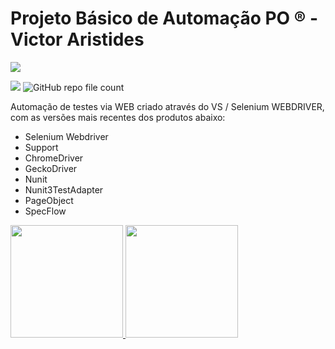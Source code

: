 # Projeto Básico de Automação PO ® - Victor Aristides

![](https://images.sympla.com.br/5d07c0975cf45.png)


 ![](https://img.shields.io/github/release/pandao/editor.md.svg)
 <img alt="GitHub repo file count" src="https://img.shields.io/github/directory-file-count/raphaelaristides/ProjetoOficialSpecflow">


Automação de testes via WEB criado através do VS / Selenium WEBDRIVER, com as versões mais recentes dos produtos abaixo:

- Selenium Webdriver 
- Support 
- ChromeDriver 
- GeckoDriver 
- Nunit 
- Nunit3TestAdapter 
- PageObject 
- SpecFlow

<div>
<a href="https://github.com/raphaelaristides">
<img height="180em" src="https://github-readme-stats.vercel.app/api/top-langs/?username=VictorAristides&layout=compact&langs_count=7&theme=dracula"/>
<img height="180em" src="https://github-readme-stats.vercel.app/api?username=VictorAristides&show_icons=true&theme=dracula&include_all_commits=true&count_private=true"/>
</div>
  
  
  
